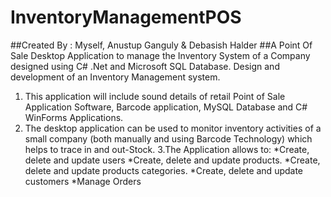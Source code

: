 # InventoryManagementPOS
##Created By : Myself, Anustup Ganguly & Debasish Halder
##A Point Of Sale Desktop Application to manage the Inventory System of a Company designed using C# .Net and Microsoft SQL Database.
Design and development of an Inventory Management system. 
1. This application will include sound details of retail Point of Sale Application Software, Barcode 
application, MySQL Database and C# WinForms Applications. 
2. The desktop application can be used to monitor inventory activities of a small company (both 
manually and using Barcode Technology) which helps to trace in and out-Stock. 
3.The Application allows to: 
*Create, delete and update users 
*Create, delete and update products. 
*Create, delete and update products categories. 
*Create, delete and update customers 
*Manage Orders
